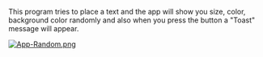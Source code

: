 This program tries to place a text and the app will show you size, color, background color randomly and also when you press the button a "Toast" message will appear.




[![App-Random.png](https://i.postimg.cc/wTHZtgsC/App-Random.png)](https://postimg.cc/rznQ36jj)
